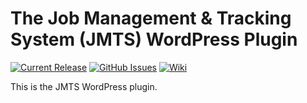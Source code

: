 # The Job Management & Tracking System (JMTS) WordPress Plugin

[![Current Release](https://img.shields.io/badge/release-latest-green.svg)](https://github.com/DPBandA/system-management/releases/latest)
[![GitHub Issues](https://img.shields.io/github/issues/dpbanda/system-management.svg)](https://github.com/dpbanda/system-management/issues)
[![Wiki](https://img.shields.io/badge/documentation-wiki-green.svg)](https://github.com/DPBandA/system-management/wiki)

This is the JMTS WordPress plugin.
